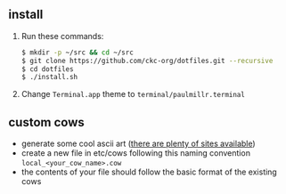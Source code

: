 
## install

1. Run these commands:
    ```bash
    $ mkdir -p ~/src && cd ~/src
    $ git clone https://github.com/ckc-org/dotfiles.git --recursive
    $ cd dotfiles 
    $ ./install.sh
    ```
2. Change `Terminal.app` theme to `terminal/paulmillr.terminal`

## custom cows

* generate some cool ascii art ([there are plenty of sites available](https://asciiart.club/))
* create a new file in etc/cows following this naming convention `local_<your_cow_name>.cow`
* the contents of your file should follow the basic format of the existing cows

